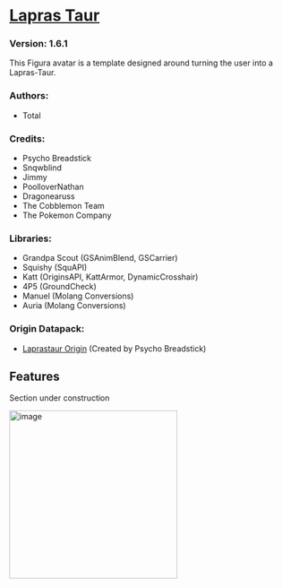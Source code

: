 # [Lapras Taur](https://github.com/Taurs-with-Keyboards/FiguraLaprasTaurAvatar)
### Version: 1.6.1
This Figura avatar is a template designed around turning the user into a Lapras-Taur.

### Authors:
- Total

### Credits:
- Psycho Breadstick
- Snqwblind
- Jimmy
- PoolloverNathan
- Dragonearuss
- The Cobblemon Team
- The Pokemon Company

### Libraries:
- Grandpa Scout (GSAnimBlend, GSCarrier)
- Squishy (SquAPI)
- Katt (OriginsAPI, KattArmor, DynamicCrosshair)
- 4P5 (GroundCheck)
- Manuel (Molang Conversions)
- Auria (Molang Conversions)

### Origin Datapack:
- [Laprastaur Origin](https://github.com/PsychoBreadstick/Laprastaur-Origin) (Created by Psycho Breadstick)

## Features
Section under construction

[<img src="https://img.youtube.com/vi/9wan65CIL-8/maxresdefault.jpg" alt="image" width="300" height="auto">](https://youtu.be/9wan65CIL-8)
